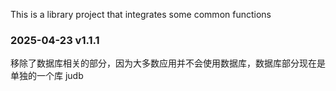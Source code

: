 This is a library project that integrates some common functions

### 2025-04-23 v1.1.1

移除了数据库相关的部分，因为大多数应用并不会使用数据库，数据库部分现在是单独的一个库 judb